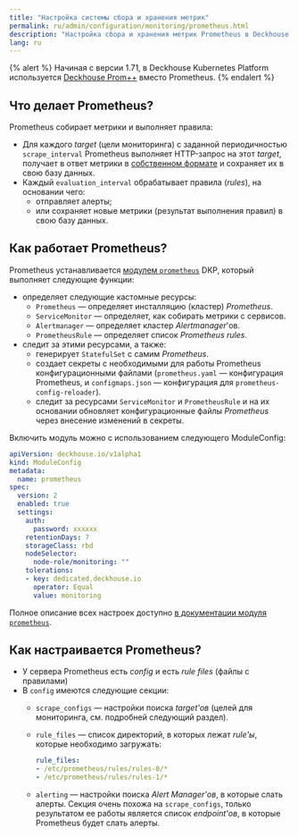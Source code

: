```yaml
---
title: "Настройка системы сбора и хранения метрик"
permalink: ru/admin/configuration/monitoring/prometheus.html
description: "Настройка сбора и хранения метрик Prometheus в Deckhouse Kubernetes Platform. Установка Deckhouse Prom++, настройка метрик и управление системой мониторинга."
lang: ru
---
```


{% alert %}
Начиная с версии 1.71, в Deckhouse Kubernetes Platform используется [Deckhouse Prom++](/products/prompp/) вместо Prometheus.
{% endalert %}

## Что делает Prometheus?

Prometheus собирает метрики и выполняет правила:

* Для каждого *target* (цели мониторинга) с заданной периодичностью `scrape_interval` Prometheus выполняет HTTP-запрос на этот *target*, получает в ответ метрики в [собственном формате](https://github.com/prometheus/docs/blob/main/docs/instrumenting/exposition_formats.md) и сохраняет их в свою базу данных.
* Каждый `evaluation_interval` обрабатывает правила (*rules*), на основании чего:
  * отправляет алерты;
  * или сохраняет новые метрики (результат выполнения правил) в свою базу данных.

## Как работает Prometheus?

Prometheus устанавливается [модулем `prometheus`](/modules/prometheus/) DKP, который выполняет следующие функции:
- определяет следующие кастомные ресурсы:
  - `Prometheus` — определяет инсталляцию (кластер) *Prometheus*.
  - `ServiceMonitor` — определяет, как собирать метрики с сервисов.
  - `Alertmanager` — определяет кластер *Alertmanager*'ов.
  - `PrometheusRule` — определяет список *Prometheus rules*.
- следит за этими ресурсами, а также:
  - генерирует `StatefulSet` с самим *Prometheus*.
  - создает секреты с необходимыми для работы Prometheus конфигурационными файлами (`prometheus.yaml` — конфигурация Prometheus, и `configmaps.json` — конфигурация для `prometheus-config-reloader`).
  - следит за ресурсами `ServiceMonitor` и `PrometheusRule` и на их основании обновляет конфигурационные файлы *Prometheus* через внесение изменений в секреты.

Включить модуль можно с использованием следующего ModuleConfig:

```yaml
apiVersion: deckhouse.io/v1alpha1
kind: ModuleConfig
metadata:
  name: prometheus
spec:
  version: 2
  enabled: true
  settings:
    auth:
      password: xxxxxx
    retentionDays: 7
    storageClass: rbd
    nodeSelector:
      node-role/monitoring: ""
    tolerations:
    - key: dedicated.deckhouse.io
      operator: Equal
      value: monitoring
```

Полное описание всех настроек доступно [в документации модуля `prometheus`](/modules/prometheus/configuration.html).

## Как настраивается Prometheus?

* У сервера Prometheus есть *config* и есть *rule files* (файлы с правилами)
* В `config` имеются следующие секции:
  * `scrape_configs` — настройки поиска *target'ов* (целей для мониторинга, см. подробней следующий раздел).
  * `rule_files` — список директорий, в которых лежат *rule'ы*, которые необходимо загружать:

    ```yaml
    rule_files:
    - /etc/prometheus/rules/rules-0/*
    - /etc/prometheus/rules/rules-1/*
    ```

  * `alerting` — настройки поиска *Alert Manager'ов*, в которые слать алерты. Секция очень похожа на `scrape_configs`, только результатом ее работы является список *endpoint'ов*, в которые Prometheus будет слать алерты.

